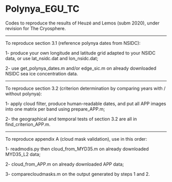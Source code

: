 # Polynya_EGU_TC
Codes to reproduce the results of Heuzé and Lemos (subm 2020), under revision for The Cryosphere.

-----

To reproduce section 3.1 (reference polynya dates from NSIDC):

1- produce your own longitude and latitude grid adapted to your NSIDC data, or use lat_nsidc.dat and lon_nsidc.dat;

2- use get_polynya_dates.m and/or edge_sic.m on already downloaded NSIDC sea ice concentration data.

------

To reproduce section 3.2 (criterion determination by comparing years with / without polynya):

1- apply cloud filter, produce human-readable dates, and put all APP images into one matrix per band using prepare_APP.m;

2- the geographical and temporal tests of section 3.2 are all in find_criterion_APP.m.

------

To reproduce appendix A (cloud mask validation), use in this order:

1- readmodis.py then cloud_from_MYD35.m on already downloaded MYD35_L2 data;

2- cloud_from_APP.m on already downloaded APP data;

3- comparecloudmasks.m on the output generated by steps 1 and 2.
